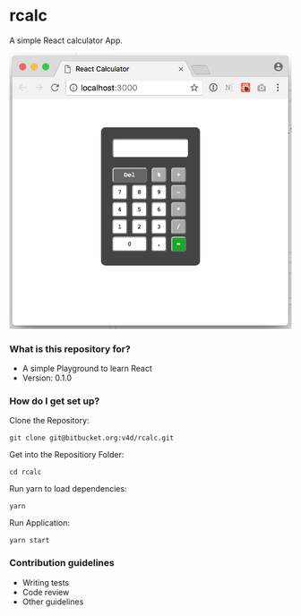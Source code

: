 # rcalc #

A simple React calculator App.

![screenshot](https://github.com/vaddi/rcalc/blob/master/public/screenshot.png "Screenshot")

### What is this repository for? ###

* A simple Playground to learn React
* Version: 0.1.0


### How do I get set up? ###

Clone the Repository:

    git clone git@bitbucket.org:v4d/rcalc.git

Get into the Repositiory Folder:

    cd rcalc

Run yarn to load dependencies:

    yarn

Run Application:

    yarn start


### Contribution guidelines ###

* Writing tests
* Code review
* Other guidelines

